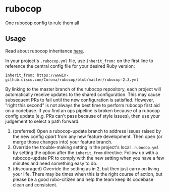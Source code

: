 # rubocop
One rubocop config to rule them all

## Usage

Read about rubocop inheritance [here](http://rubocop.readthedocs.io/en/latest/configuration/#inheritance).

In your project's `.rubocop.yml` file, use `inherit_from:` on the first line to reference the central config file for your desired Ruby version:

`inherit_from: https://wwwin-github.cisco.com/Corona/rubocop/blob/master/rubocop-2.3.yml`

By linking to the master branch of the rubocop repository, each project will automatically receive updates to the shared
configuration. This may cause subsequent PRs to fail until the new configuration is satisfied. However, "right this second"
is not always the best time to perform rubocop first aid on a codebase. If you find an ops pipeline is broken because of a
rubocop config update (e.g. PRs can't pass because of style issues), then use your judgement to select a path forward:

1. (preferred) Open a rubocop-update branch to address issues raised by the new config *apart* from any new feature development.
Then open (or merge those changes into) your feature branch.
1. Override the trouble-making setting in the project's local `.rubocop.yml` by setting the option after the `inherit_from` directive.
Follow up with a rubocop-update PR to comply with the new setting when you have a few minutes and need something easy to do.
1. (discouraged) Override the setting as in 2, but then just carry on living your life. There may be times when this is the right
course of action, but please be a good rubo-citizen and help the team keep its codebase clean and consistent.
